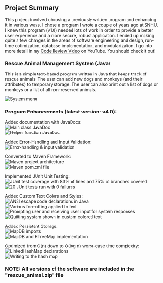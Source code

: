 ## Project Summary
This project involved choosing a previously written program and enhancing it in various ways. I chose a program I wrote a couple of years ago at SNHU. I knew this program (v1.0) needed lots of work in order to provide a better user experience and a more secure, robust application. I ended up making quite a few changes in the areas of software engineering and design, run-time optimization, database implementation, and modularization. I go into more detail in my [Code Review Video](https://www.youtube.com/watch?v=heo30ZFu5Eg&ab_channel=alienhead) on YouTube. You should check it out!

### Rescue Animal Management System (Java)
This is a simple text-based program written in Java that keeps track of rescue animals. 
The user can add new dogs and monkeys (and their attributes) to temporary storage. 
The user can also print out a list of dogs or monkeys or a list of all non-reserved animals.<br>

![System menu](images/new11.png)<br>

### Program Enhancements (latest version: v4.0):
Added documentation with JavaDocs:<br>
![Main class JavaDoc](images/new19.png)<br>
![Helper function JavaDoc](images/new20.png)<br>

Added Error-Handling and Input Validation:<br>
![Error-handling & input validation](images/new9.png)<br>

Converted to Maven Framework:<br>
![Maven project architecture](images/new2.png)<br>
![Maven pom.xml file](images/new4.png)<br>

Implemented JUnit Unit Testing:<br>
![JUnit test coverage with 83% of lines and 75% of branches covered](images/new1.png)<br>
![20 JUnit tests run with 0 failures](images/new3.png)<br>

Added Custom Text Colors and Styles:<br>
![ANSI escape code declarations in Java](images/new6.png)<br>
![Various formatting applied to text](images/new10.png)<br>
![Prompting user and receiving user input for system responses](images/new13.png)<br>
![Quitting system shown in custom colored text](images/new14.png)<br>

Added Persistent Storage:<br>
![MapDB imports](images/new18.png)<br>
![MapDB and HTreeMap implementation](images/new7.png)<br>

Optimized from O(n) down to O(log n) worst-case time complexity:<br>
![LinkedHashMap declarations](images/new5.png)<br>
![Writing to the hash map](images/new17.png)<br>

### NOTE: All versions of the software are included in the "rescue_animal.zip" file
